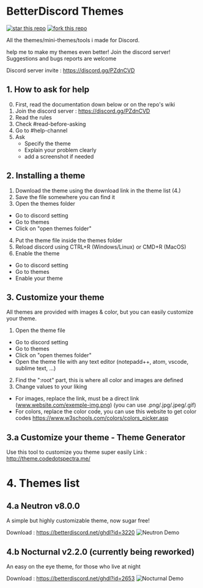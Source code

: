 # BetterDiscord Themes
[![star this repo](https://githubbadges.com/star.svg?user=codedotspectra&repo=themes&style=default&color=fff&background=1a75ff)](https://github.com/codedotspectra/themes)
[![fork this repo](https://githubbadges.com/fork.svg?user=codedotspectra&repo=themes&style=default&color=fff&background=1a75ff)](https://github.com/codedotspectra/themes/fork)

All the themes/mini-themes/tools i made for Discord.

help me to make my themes even better! Join the discord server!
Suggestions and bugs reports are welcome

Discord server invite : https://discord.gg/PZdnCVD

##  1. How to ask for help
0. First, read the  documentation down below or on the repo's wiki
1. Join the discord server : https://discord.gg/PZdnCVD
2. Read the rules
3. Check #read-before-asking
4. Go to #help-channel
5. Ask
   * Specify the theme
   * Explain your problem clearly
   * add a screenshot if needed

## 2. Installing a theme
1. Download the theme using the download link in the theme list (4.)
2. Save the file somewhere you can find it
3. Open the themes folder
  * Go to discord setting
  * Go to themes
  * Click on "open themes folder"
4. Put the theme file inside the themes folder
5. Reload discord using CTRL+R (Windows/Linux) or CMD+R (MacOS)
6. Enable the theme
  * Go to discord setting
  * Go to themes
  * Enable your theme

## 3. Customize your theme
All themes are provided with images & color, but you can easily customize your theme.

1. Open the theme file
  * Go to discord setting
  * Go to themes
  * Click on "open themes folder"
  * Open the theme file with any text editor (notepadd++, atom, vscode, sublime text, ...)
2. Find the ":root" part, this is where all color and images are defined
3. Change values to your liking
  * For images, replace the link, must be a direct link (www.website.com/exemple-img.png) (you can use .png/.jpg/.jpeg/.gif)
  * For colors, replace the color code, you can use this website to get color codes https://www.w3schools.com/colors/colors_picker.asp

## 3.a Customize your theme - Theme Generator
Use this tool to customize you theme super easily
Link : http://theme.codedotspectra.me/


# 4. Themes list
## 4.a Neutron v8.0.0
A simple but highly customizable theme, now sugar free!

Download : https://betterdiscord.net/ghdl?id=3220
![Neutron Demo](https://i.imgur.com/5YhoRtf.jpg)

## 4.b Nocturnal v2.2.0 (currently being reworked)
An easy on the eye theme, for those who live at night

Download : https://betterdiscord.net/ghdl?id=2653
![Nocturnal Demo](https://i.imgur.com/sdkskok.jpg)
